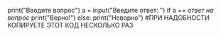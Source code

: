print("Вводите вопрос")
a = input("Введите ответ: ")
if a == *ответ на вопрос*
    print("Верно!")
else:
    print("Неворно")
#ПРИ НАДОБНОСТИ КОПИРУЕТЕ ЭТОТ КОД НЕСКОЛЬКО РАЗ

